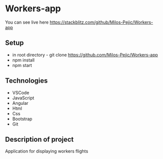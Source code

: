 # Workers-app
You can see live here https://stackblitz.com/github/Milos-Pejic/Workers-app

## Setup
* in root directory - git clone https://github.com/Milos-Pejic/Workers-app
* npm install
* npm start

## Technologies
* VSCode
* JavaScript
* Angular
* Html
* Css
* Bootstrap
* Git

## Description of project
Application for displaying workers flights